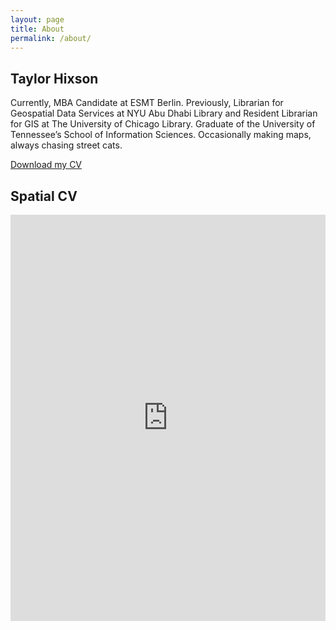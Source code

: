 ```yaml
---
layout: page
title: About
permalink: /about/
---
```

## Taylor Hixson
Currently, MBA Candidate at ESMT Berlin. Previously, Librarian for Geospatial Data Services at NYU Abu Dhabi Library and Resident Librarian for GIS at The University of Chicago Library. Graduate of the University of Tennessee’s School of Information Sciences. Occasionally making maps, always chasing street cats.

[Download my CV](/assets/Hixson_CV202301.pdf)

## Spatial CV
<iframe src="https://storymaps.arcgis.com/stories/695bf0d9933d4f648113c407810c8655" width= "100%" height="650" frameborder="0" style="border:0" allowfullscreen>iFrames are not supported on this page.</iframe>
